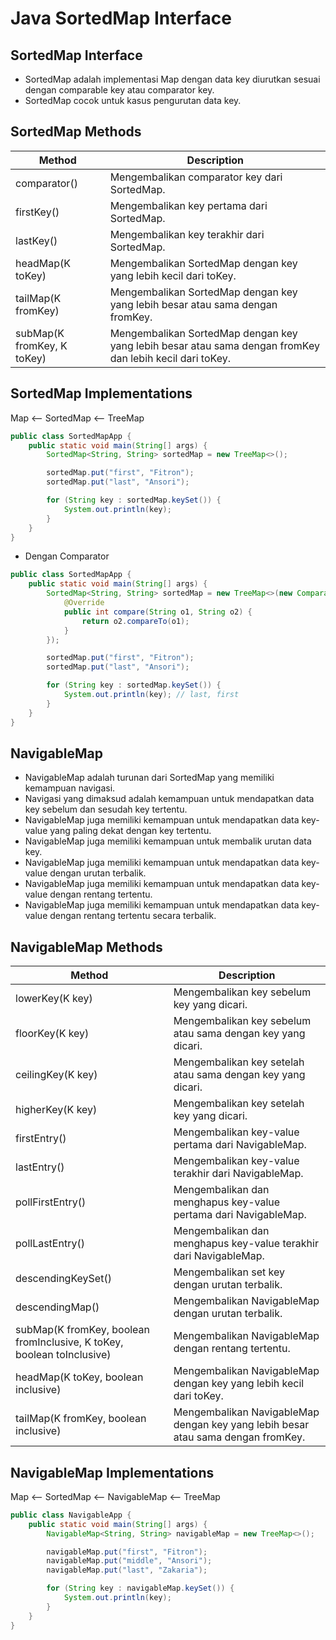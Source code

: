 # Java SortedMap Interface

## SortedMap Interface

- SortedMap adalah implementasi Map dengan data key diurutkan sesuai dengan comparable key atau comparator key.
- SortedMap cocok untuk kasus pengurutan data key.

## SortedMap Methods

| Method | Description |
| --- | --- |
| comparator() | Mengembalikan comparator key dari SortedMap. |
| firstKey() | Mengembalikan key pertama dari SortedMap. |
| lastKey() | Mengembalikan key terakhir dari SortedMap. |
| headMap(K toKey) | Mengembalikan SortedMap dengan key yang lebih kecil dari toKey. |
| tailMap(K fromKey) | Mengembalikan SortedMap dengan key yang lebih besar atau sama dengan fromKey. |
| subMap(K fromKey, K toKey) | Mengembalikan SortedMap dengan key yang lebih besar atau sama dengan fromKey dan lebih kecil dari toKey. |

## SortedMap Implementations

Map <-- SortedMap <-- TreeMap

```java
public class SortedMapApp {
    public static void main(String[] args) {
        SortedMap<String, String> sortedMap = new TreeMap<>();

        sortedMap.put("first", "Fitron");
        sortedMap.put("last", "Ansori");

        for (String key : sortedMap.keySet()) {
            System.out.println(key);
        }
    }
}
```

- Dengan Comparator

```java
public class SortedMapApp {
    public static void main(String[] args) {
        SortedMap<String, String> sortedMap = new TreeMap<>(new Comparator<String>() {
            @Override
            public int compare(String o1, String o2) {
                return o2.compareTo(o1);
            }
        });

        sortedMap.put("first", "Fitron");
        sortedMap.put("last", "Ansori");

        for (String key : sortedMap.keySet()) {
            System.out.println(key); // last, first
        }
    }
}
```

## NavigableMap

- NavigableMap adalah turunan dari SortedMap yang memiliki kemampuan navigasi.
- Navigasi yang dimaksud adalah kemampuan untuk mendapatkan data key sebelum dan sesudah key tertentu.
- NavigableMap juga memiliki kemampuan untuk mendapatkan data key-value yang paling dekat dengan key tertentu.
- NavigableMap juga memiliki kemampuan untuk membalik urutan data key.
- NavigableMap juga memiliki kemampuan untuk mendapatkan data key-value dengan urutan terbalik.
- NavigableMap juga memiliki kemampuan untuk mendapatkan data key-value dengan rentang tertentu.
- NavigableMap juga memiliki kemampuan untuk mendapatkan data key-value dengan rentang tertentu secara terbalik.

## NavigableMap Methods

| Method | Description |
| --- | --- |
| lowerKey(K key) | Mengembalikan key sebelum key yang dicari. |
| floorKey(K key) | Mengembalikan key sebelum atau sama dengan key yang dicari. |
| ceilingKey(K key) | Mengembalikan key setelah atau sama dengan key yang dicari. |
| higherKey(K key) | Mengembalikan key setelah key yang dicari. |
| firstEntry() | Mengembalikan key-value pertama dari NavigableMap. |
| lastEntry() | Mengembalikan key-value terakhir dari NavigableMap. |
| pollFirstEntry() | Mengembalikan dan menghapus key-value pertama dari NavigableMap. |
| pollLastEntry() | Mengembalikan dan menghapus key-value terakhir dari NavigableMap. |
| descendingKeySet() | Mengembalikan set key dengan urutan terbalik. |
| descendingMap() | Mengembalikan NavigableMap dengan urutan terbalik. |
| subMap(K fromKey, boolean fromInclusive, K toKey, boolean toInclusive) | Mengembalikan NavigableMap dengan rentang tertentu. |
| headMap(K toKey, boolean inclusive) | Mengembalikan NavigableMap dengan key yang lebih kecil dari toKey. |
| tailMap(K fromKey, boolean inclusive) | Mengembalikan NavigableMap dengan key yang lebih besar atau sama dengan fromKey. |

## NavigableMap Implementations

Map <-- SortedMap <-- NavigableMap <-- TreeMap

```java
public class NavigableApp {
    public static void main(String[] args) {
        NavigableMap<String, String> navigableMap = new TreeMap<>();

        navigableMap.put("first", "Fitron");
        navigableMap.put("middle", "Ansori");
        navigableMap.put("last", "Zakaria");

        for (String key : navigableMap.keySet()) {
            System.out.println(key);
        }
    }
}
```